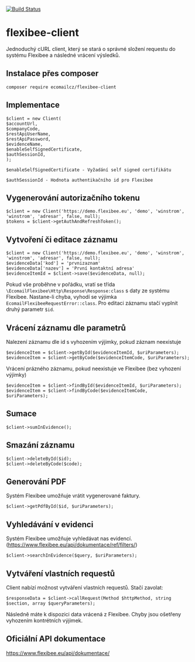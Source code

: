 [![Build Status](https://travis-ci.org/Ecomailcz/flexibee-client.svg?branch=master)](https://travis-ci.org/Ecomailcz/flexibee-client)

# flexibee-client
Jednoduchý cURL client, který se stará o správné složení requestu do systému Flexibee a následné vrácení výsledků.

## Instalace přes composer
```composer require ecomailcz/flexibee-client```

## Implementace
```
$client = new Client(
$accountUrl, 
$companyCode, 
$restApiUserName, 
$restApiPassword, 
$evidenceName, 
$enableSelfSignedCertificate,
$authSessionId,
);
```
`$enableSelfSignedCertificate - Vyžadání self signed certifikátu`

`$authSessionId - Hodnota authentikačního id pro Flexibee`

## Vygenerování autorizačního tokenu
```
$client = new Client('https://demo.flexibee.eu', 'demo', 'winstrom', 'winstrom', 'adresar', false, null);
$tokens = $client->getAuthAndRefreshToken();
```

## Vytvoření či editace záznamu
```
$client = new Client('https://demo.flexibee.eu', 'demo', 'winstrom', 'winstrom', 'adresar', false, null);
$evidenceData['kod'] = 'prvnizaznam'
$evidenceData['nazev'] = 'První kontaktní adresa'
$evidenceItemId = $client->save($evidenceData, null);
```
Pokud vše proběhne v pořádku, vratí se třída `\EcomailFlexibee\Http\Response\Response:class` s daty ze systému Flexibee. Nastane-li chyba, vyhodí se výjimka
`EcomailFlexibeeRequestError::class`. Pro editaci záznamu stačí vyplnit druhý parametr `$id`.

## Vrácení záznamu dle parametrů
Nalezení záznamu dle id s vyhozením výjimky, pokud záznam neexistuje  
```
$evidenceItem = $client->getById($evidenceItemId, $uriParameters);
$evidenceItem = $client->getByCode($evidenceItemCode, $uriParameters);
```

Vrácení prázného záznamu, pokud neexistuje ve Flexibee (bez vyhození výjimky)  
```
$evidenceItem = $client->findById($evidenceItemId, $uriParameters);
$evidenceItem = $client->findByCode($evidenceItemCode, $uriParameters);
```

## Sumace
```
$client->sumInEvidence();
```

## Smazání záznamu
```
$client->deleteById($id);
$client->deleteByCode($code);
```

## Generování PDF
Systém Flexibee umožňuje vrátit vygenerované faktury.
```
$client->getPdfById($id, $uriParameters);
```

## Vyhledávání v evidenci
Systém Flexibee umožňuje vyhledávat nas evidencí. (https://www.flexibee.eu/api/dokumentace/ref/filters/)
```
$client->searchInEvidence($query, $uriParameters);
```
## Vytváření vlastních requestů
Client nabízí možnost vytváření vlastních requestů. Stačí zavolat:  
```
$responseData = $client->callRequest(Method $httpMethod, string $section, array $queryParameters);
```
Následně máte k dispozici data vrácená z Flexibee. Chyby jsou ošetřeny vyhozením kontrétních výjimek.

## Oficiální API dokumentace
https://www.flexibee.eu/api/dokumentace/
